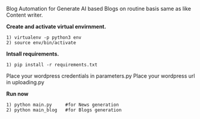 Blog Automation for Generate AI based Blogs on routine basis same as like Content writer.

**Create and activate virtual envirnment.**
    
    1) virtualenv -p python3 env
    2) source env/bin/activate
    
**Intsall requirements.**
    
    1) pip install -r requirements.txt
   
Place your wordpress credentials in parameters.py
Place your wordpress url in uploading.py

**Run now**

    1) python main.py     #for News generation
    2) python main_blog   #for Blogs generation
    

